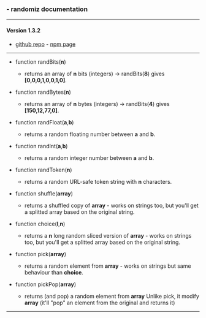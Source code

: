### - randomiz documentation
-------
#### Version 1.3.2
- [github repo](https://github.com/manerr/randomiz) - [npm page](https://www.npmjs.com/package/randomiz)

-------

- function randBits(**n**)
    - returns an array of **n** bits (integers) → randBits(**8**) gives **[0,0,0,1,0,0,1,0]**.


- function randBytes(**n**)
    - returns an array of **n** bytes (integers) → randBits(**4**) gives **[150,12,77,0]**.



- function randFloat(**a**,**b**)
    - returns a random floating number between **a** and **b**.
    

- function randInt(**a**,**b**)
    - returns a random integer number between **a** and **b**.


- function randToken(**n**)
    - returns a random URL-safe token string with **n** characters.

- function shuffle(**array**)
    - returns a shuffled copy of **array** - works on strings too, but you'll get a splitted array based on the original string. 

- function choice(**l**,**n**)
    - returns a **n** long random sliced version of **array** - works on strings too, but you'll get a splitted array based on the original string. 


- function pick(**array**)
    - returns a random element from **array** - works on strings but same behaviour than **choice**. 


- function pickPop(**array**)
    - returns (and pop) a random element from **array** 
    Unlike pick, it modify **array** (it'll "pop" an element from the original and returns it)


-------
